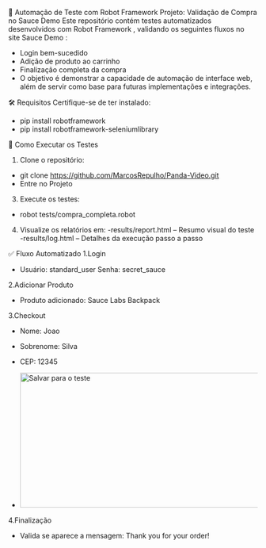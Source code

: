 🧪 Automação de Teste com Robot Framework
Projeto: Validação de Compra no Sauce Demo
Este repositório contém testes automatizados desenvolvidos com Robot Framework , validando os seguintes fluxos no site Sauce Demo :

- Login bem-sucedido
- Adição de produto ao carrinho
- Finalização completa da compra
- O objetivo é demonstrar a capacidade de automação de interface web, além de servir como base para futuras implementações e integrações.



🛠️ Requisitos
Certifique-se de ter instalado:

- pip install robotframework
- pip install robotframework-seleniumlibrary






🧪 Como Executar os Testes
1. Clone o repositório:
- git clone https://github.com/MarcosRepulho/Panda-Video.git
- Entre no Projeto

3. Execute os testes:
- robot tests/compra_completa.robot

4. Visualize os relatórios em:
-results/report.html – Resumo visual do teste
-results/log.html – Detalhes da execução passo a passo






✅ Fluxo Automatizado
1.Login
- Usuário: standard_user
Senha: secret_sauce

2.Adicionar Produto
- Produto adicionado: Sauce Labs Backpack

3.Checkout
- Nome: Joao
- Sobrenome: Silva
- CEP: 12345




- <img width="742" height="272" alt="Salvar para o teste" src="https://github.com/user-attachments/assets/555bae87-f66f-4515-b59d-024e0dfa5991" />




4.Finalização
- Valida se aparece a mensagem: Thank you for your order!
